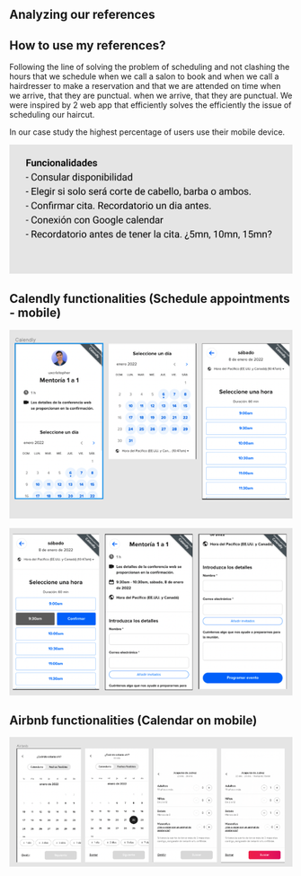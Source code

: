 ## Analyzing our references

## How to use my references?

Following the line of solving the problem of scheduling and not clashing the hours that we schedule when we call a salon to book and
when we call a hairdresser to make a reservation and that we are attended on time when we arrive, that they are punctual. when we arrive, that they are punctual. We were inspired by 2 web app that efficiently solves the efficiently the issue of scheduling our haircut.

In our case study the highest percentage of users use their mobile device.

![functionality](/images/funcionalidades.png)

## Calendly functionalities (Schedule appointments - mobile)

![calendly](/images/calendly-1.png)

![calendly-2](/images/calendly-2.png)

## Airbnb functionalities (Calendar on mobile)

![airbnb](/images/airbnb.png)

